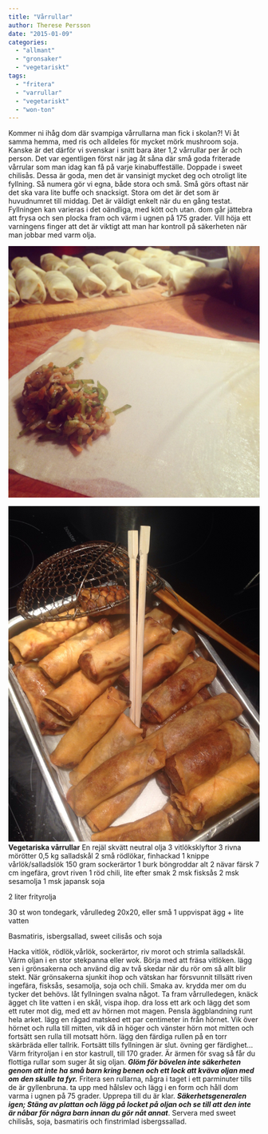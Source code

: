 ```yaml
---
title: "Vårrullar"
author: Therese Persson
date: "2015-01-09"
categories: 
  - "allmant"
  - "gronsaker"
  - "vegetariskt"
tags: 
  - "fritera"
  - "varrullar"
  - "vegetariskt"
  - "won-ton"
---
```


Kommer ni ihåg dom där svampiga vårrullarna man fick i skolan?! Vi åt samma hemma, med ris och alldeles för mycket mörk mushroom soja. Kanske är det därför vi svenskar i snitt bara äter 1,2 vårrullar per år och person. Det var egentligen först när jag åt såna där små goda friterade vårrular som man idag kan få på varje kinabuffeställe. Doppade i sweet chilisås. Dessa är goda, men det är vansinigt mycket deg och otroligt lite fyllning. Så numera gör vi egna, både stora och små. Små görs oftast när det ska vara lite buffe och snacksigt. Stora om det är det som är huvudnumret till middag. Det är väldigt enkelt när du en gång testat. Fyllningen kan varieras i det oändliga, med kött och utan. dom går jättebra att frysa och sen plocka fram och värm i ugnen på 175 grader. Vill höja ett varningens finger att det är viktigt att man har kontroll på säkerheten när man jobbar med varm olja.  
  
![IMG_1891.JPG](/static/img/IMG_1891.jpg)
  
![IMG_1898.JPG](/static/img/IMG_1898.jpg)
**Vegetariska vårrullar** En rejäl skvätt neutral olja 3 vitlöksklyftor 3 rivna mörötter 0,5 kg salladskål 2 små rödlökar, finhackad 1 knippe vårlök/salladslök 150 gram sockerärtor 1 burk böngroddar alt 2 nävar färsk 7 cm ingefära, grovt riven 1 röd chili, lite efter smak 2 msk fisksås 2 msk sesamolja 1 msk japansk soja

2 liter frityrolja

30 st won tondegark, vårulledeg 20x20, eller små 1 uppvispat ägg + lite vatten

Basmatiris, isbergsallad, sweet cilisås och soja

Hacka vitlök, rödlök,vårlök, sockerärtor, riv morot och strimla salladskål. Värm oljan i en stor stekpanna eller wok. Börja med att fräsa vitlöken. lägg sen i grönsakerna och använd dig av två skedar när du rör om så allt blir stekt. När grönsakerna sjunkit ihop och vätskan har försvunnit tillsätt riven ingefära, fisksås, sesamolja, soja och chili. Smaka av. krydda mer om du tycker det behövs. låt fyllningen svalna något. Ta fram vårrulledegen, knäck ägget ch lite vatten i en skål, vispa ihop. dra loss ett ark och lägg det som ett ruter mot dig, med ett av hörnen mot magen. Pensla äggblandning runt hela arket. lägg en rågad matsked ett par centimeter in från hörnet. Vik över hörnet och rulla till mitten, vik då in höger och vänster hörn mot mitten och fortsätt sen rulla till motsatt hörn. lägg den färdiga rullen på en torr skärbräda eller tallrik. Fortsätt tills fyllningen är slut. övning ger färdighet... Värm frityroljan i en stor kastrull, till 170 grader. Är ärmen för svag så får du flottiga rullar som suger åt sig oljan. **_Glöm för bövelen inte säkerheten genom att inte ha små barn kring benen och ett lock att kväva oljan med om den skulle ta fyr._** Fritera sen rullarna, några i taget i ett parminuter tills de är gyllenbruna. ta upp med hålslev och lägg i en form och håll dom varma i ugnen på 75 grader. Upprepa till du är klar. _**Säkerhetsgeneralen igen; Stäng av plattan och lägg på locket på oljan och se till att den inte är nåbar för några barn innan du gör nåt annat**_. Servera med sweet chilisås, soja, basmatiris och finstrimlad isbergssallad.
